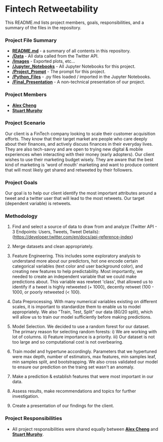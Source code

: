 # Fintech Retweetability
This README.md lists project members, goals, responsibilities, and a summary of the files in the repository.

### Project File Summary

   - <b>[README.md](README.md)</b> - a summary of all contents in this repository.
   - <b>[/Data](/Data)</b> - All data called from the Twitter API.
   - <b>[/Images](/Images)</b> - Exported plots, etc...
   - <b>[/Jupyter_Notebooks](/Jupyter_Notebooks)</b> - All Jupyter Notebooks for this project.
   - <b>[/Project_Prompt](/Project_Prompt)</b> - The prompt for this project.
   - <b>[/Python_Files](/Python_Files)</b> - .py files loaded / imported in the Jupyter Notebooks.
   - <b>[/Final_Presentation](/Final_Presentation)</b> - A non-technical presentation of our project.
   
### Project Members

   - <b>[Alex Cheng](https://github.com/alexwcheng)</b>
   - <b>[Stuart Murphy](https://github.com/thespud56)</b>

### Project Scenario

Our client is a FinTech company looking to scale their customer acquisition efforts. They know that their target market are people who care deeply about their finances, and actively discuss finances in their everyday lives. They are also tech-savvy and are open to trying new digital & mobile experiences when interacting with their money (early adopters). Our client wishes to use their marketing budget wisely. They are aware that the best kind of marketing is 'word of mouth' marketing and want to produce content that will most likely get shared and retweeted by their followers.

### Project Goals

Our goal is to help our client identify the  most important attributes around a tweet and a twitter user that will lead to the most retweets. Our target (dependent variable) is retweets.

### Methodology 


1. Find and select a source of data to draw from and analyze (Twitter API - 3 Endpoints: Users, Tweets, Tweet Details):(https://developer.twitter.com/en/docs/api-reference-index)

2. Merge datasets and clean appropriately.

3. Feature Engineering. This includes some exploratory analysis to understand more about our predictors, hot one encode certain categorical variables (text color and user background color), and creating new features to help predictability. Most importantly, we needed to create an independent variable that we could make predictions about. This variable was rewteet 'class', that allowed us to identify if a tweet is highly retweeted (+ 1000), decently retweet (100 - 1000, or poorly retweeted (< 100).

4. Data Preprocessing. With many numerical variables existing on different scales, it is important to standardize them to enable us to model appropriately. We also "Train, Test, Split" our data (80/20 split), which will allow us to train our model sufficiently before making predictions.

5. Model Selection. We decided to use a random forest for our dataset. The primary reason for selecting random forests: i) We are working with lot of columns. ii) Feature importance is a priority. iii) Our dataset is not too large and so computational cost is not overbearing.

6. Train model and hypertune accordingly. Parameters that we hypertuned were max depth, number of estimators, max features, min samples leaf, min samples split, and bootstrapping. We also cross validated our model to ensure our prediction on the traing set wasn't an anomaly.

7. Make a prediction & establish features that were most important in our data.

8. Assess results, make recommendations and topics for further investigation.

9. Create a presentation of our findings for the client.

### Project Responsibilities

   -  All project responsibilities were shared equally between <b>[Alex Cheng](https://github.com/alexwcheng)</b> and <b>[Stuart Murphy](https://github.com/thespud56)</b>.
